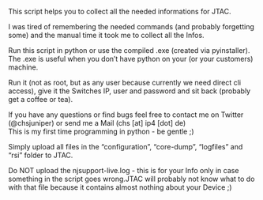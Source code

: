 <p class="has-line-data" data-line-start="0" data-line-end="1">This script helps you to collect all the needed informations for JTAC.</p>
<p class="has-line-data" data-line-start="2" data-line-end="3">I was tired of remembering the needed commands (and probably forgetting some) and the manual time it took me to collect all the Infos.</p>
<p class="has-line-data" data-line-start="4" data-line-end="6">Run this script in python or use the compiled .exe (created via pyinstaller).<br>
The .exe is useful when you don’t have python on your (or your customers) machine.</p>
<p class="has-line-data" data-line-start="7" data-line-end="8">Run it (not as root, but as any user because currently we need direct cli access), give it the Switches IP, user and password and sit back (probably get a coffee or tea).</p>
<p class="has-line-data" data-line-start="9" data-line-end="11">If you have any questions or find bugs feel free to contact me on Twitter (@chsjuniper) or send me a Mail (chs [at] ip4 [dot] de)<br>
This is my first time programming in python - be gentle ;)</p>
<p class="has-line-data" data-line-start="12" data-line-end="13">Simply upload all files in the “configuration”, “core-dump”, “logfiles” and “rsi” folder to JTAC.</p>
<p class="has-line-data" data-line-start="14" data-line-end="15">Do NOT upload the njsupport-live.log - this is for your Info only in case something in the script goes wrong.JTAC will probably not know what to do with that file because it contains almost nothing about your Device ;)</p>
